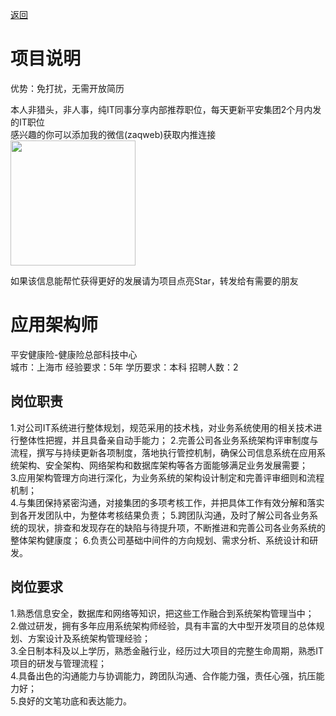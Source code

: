 [返回](../)

# 项目说明

优势：免打扰，无需开放简历

本人非猎头，非人事，纯IT同事分享内部推荐职位，每天更新平安集团2个月内发的IT职位  
感兴趣的你可以添加我的微信(zaqweb)获取内推连接  
<img src="https://github.com/zaqweb/PA-IT-JOBS/blob/master/WechatICode.jpeg"  height="200" width="200">

如果该信息能帮忙获得更好的发展请为项目点亮Star，转发给有需要的朋友

# 应用架构师
平安健康险-健康险总部科技中心  
城市：上海市 经验要求：5年 学历要求：本科  招聘人数：2

## 岗位职责
1.对公司IT系统进行整体规划，规范采用的技术栈，对业务系统使用的相关技术进行整体性把握，并且具备亲自动手能力； 
2.完善公司各业务系统架构评审制度与流程，撰写与持续更新各项制度，落地执行管控机制，确保公司信息系统在应用系统架构、安全架构、网络架构和数据库架构等各方面能够满足业务发展需要；   
3.应用架构管理方向进行深化，为业务系统的架构设计制定和完善评审细则和流程机制；      
4.与集团保持紧密沟通，对接集团的多项考核工作，并把具体工作有效分解和落实到各开发团队中，为整体考核结果负责； 
5.跨团队沟通，及时了解公司各业务系统的现状，排查和发现存在的缺陷与待提升项，不断推进和完善公司各业务系统的整体架构健康度；
6.负责公司基础中间件的方向规划、需求分析、系统设计和研发。

## 岗位要求
1.熟悉信息安全，数据库和网络等知识，把这些工作融合到系统架构管理当中；    
2.做过研发，拥有多年应用系统架构师经验，具有丰富的大中型开发项目的总体规划、方案设计及系统架构管理经验；   
3.全日制本科及以上学历，熟悉金融行业，经历过大项目的完整生命周期，熟悉IT项目的研发与管理流程；     
4.具备出色的沟通能力与协调能力，跨团队沟通、合作能力强，责任心强，抗压能力好；      
5.良好的文笔功底和表达能力。




